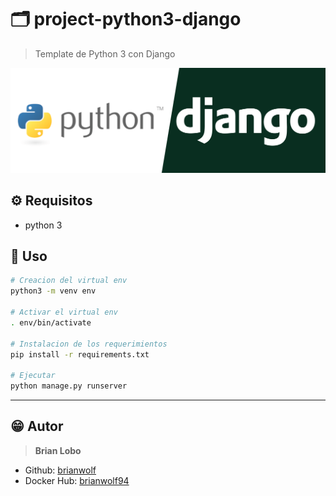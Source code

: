 # :card_index_dividers: project-python3-django

> Template de Python 3 con Django

![alt](docs/img/python-django.png)

## :gear: Requisitos

* python 3

## :tada: Uso

```bash
# Creacion del virtual env
python3 -m venv env

# Activar el virtual env
. env/bin/activate

# Instalacion de los requerimientos
pip install -r requirements.txt

# Ejecutar
python manage.py runserver
```

---

## :grin: Autor

> **Brian Lobo**

* Github: [brianwolf](https://github.com/brianwolf)
* Docker Hub:  [brianwolf94](https://hub.docker.com/u/brianwolf94)

